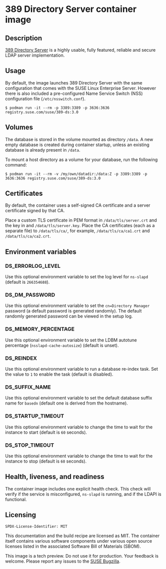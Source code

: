 # 389 Directory Server container image

## Description

[389 Directory Server](https://www.port389.org/) is a highly usable, fully
featured, reliable and secure LDAP server implementation.

## Usage

By default, the image launches 389 Directory Server with the same
configuration that comes with the SUSE Linux Enterprise Server. However there
is also included a pre-configured Name Service Switch (NSS) configuration
file (`/etc/nsswitch.conf`).

```ShellSession
$ podman run -it --rm -p 3389:3389 -p 3636:3636 registry.suse.com/suse/389-ds:3.0
```

## Volumes

The database is stored in the volume mounted as directory `/data`. A new
empty database is created during container startup, unless an existing
database is already present in `/data`.

To mount a host directory as a volume for your database, run the following
command:

```ShellSession
$ podman run -it --rm -v /my/own/datadir:/data:Z -p 3389:3389 -p 3636:3636 registry.suse.com/suse/389-ds:3.0
```

## Certificates

By default, the container uses a self-signed CA certificate and a server
certificate signed by that CA.

Place a custom TLS certificate in PEM format in `/data/tls/server.crt` and
the key in and `/data/tls/server.key`. Place the CA certificates (each as a
separate file) to `/data/tls/ca/`, for example, `/data/tls/ca/ca1.crt` and
`/data/tls/ca/ca2.crt`.

## Environment variables

### DS_ERRORLOG_LEVEL

Use this optional environment variable to set the log level for
`ns-slapd` (default is `266354688`).

### DS_DM_PASSWORD

Use this optional environment variable to set the `cn=Directory Manager`
password (a default password is generated randomly). The default randomly
generated password can be viewed in the setup log.

### DS_MEMORY_PERCENTAGE

Use this optional environment variable to set the LDBM autotune
percentage (`nsslapd-cache-autosize`) (default is unset).

### DS_REINDEX

Use this optional environment variable to run a database re-index task. Set
the value to `1` to enable the task (default is disabled).

### DS_SUFFIX_NAME

Use this optional environment variable to set the default database
suffix name for `basedn` (default one is derived from the hostname).

### DS_STARTUP_TIMEOUT

Use this optional environment variable to change the time to wait for the
instance to start (default is `60` seconds).

### DS_STOP_TIMEOUT

Use this optional environment variable to change the time to wait for the
instance to stop (default is `60` seconds).

## Health, liveness, and readiness

The container image includes one explicit health check. This check will
verify if the service is misconfigured, `ns-slapd` is running, and if the
LDAPI is functional.

## Licensing

`SPDX-License-Identifier: MIT`

This documentation and the build recipe are licensed as MIT.
The container itself contains various software components under various open source licenses listed in the associated
Software Bill of Materials (SBOM).

This image is a tech preview. Do not use it for production.
Your feedback is welcome.
Please report any issues to the [SUSE Bugzilla](https://bugzilla.suse.com/enter_bug.cgi?product=SUSE%20Linux%20Enterprise%20Base%20Container%20Images).
